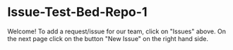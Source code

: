 # Issue-Test-Bed-Repo-1

Welcome!  To add a request/issue for our team, click on "Issues" above.  On the next page click on the button "New Issue" on the right hand side.
